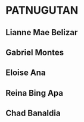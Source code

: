 # PATNUGUTAN
## Lianne Mae Belizar
## Gabriel Montes
## Eloise Ana
## Reina Bing Apa
## Chad Banaldia

